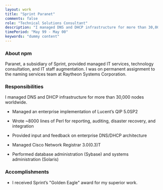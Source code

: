 ```yaml
---
layout: work
title: "Sprint Paranet"
comments: false
role: "Technical Solutions Consultant"
description: "I managed DNS and DHCP infrastructure for more than 30,000 nodes worldwide."
timePeriod: "May 99 - May 00"
keywords: "dummy content"
---
```


### About npm

Paranet, a subsidiary of Sprint, provided managed IT services, technology consultation, and IT staff augmentation. I was on permanent assignment to the naming services team at Raytheon Systems Corporation.

### Responsibilities

I managed DNS and DHCP infrastructure for more than 30,000 nodes worldwide.

* Managed an enterprise implementation of Lucent’s QIP 5.0SP2

* Wrote ~8000 lines of Perl for reporting, auditing, disaster recovery, and integration

* Provided input and feedback on enterprise DNS/DHCP architecture

* Managed Cisco Network Registrar 3.0(0.3)T

* Performed database administration (Sybase) and systems administration (Solaris)


### Accomplishments

* I received Sprint’s "Golden Eagle" award for my superior work.

